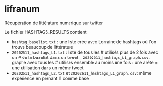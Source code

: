 # lifranum

Récupération de littérature numérique sur twitter

Le fichier HASHTAGS_RESULTS contient 
- `hashtag_baselist.txt` : une liste crée avec Lorraine de hashtags où l'on trouve beaucoup de littérature
- `20202611_hashtags_L1.txt` : liste de tous les # utilisés plus de 2 fois avec un # de la baselist dans un tweet
_ `20202611_hashtags_L1_graph.csv`: graphe avec tous les # utilisés ensemble au moins une fois : une arête = une utilisation dans un même tweet
- `20202611_hashtags_L2.txt` et `20202611_hashtags_L1_graph.csv`: même expérience en prenant l1 comme base

